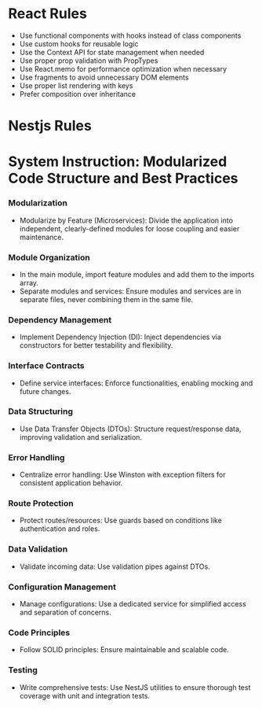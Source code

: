 # React Rules

- Use functional components with hooks instead of class components
- Use custom hooks for reusable logic
- Use the Context API for state management when needed
- Use proper prop validation with PropTypes
- Use React.memo for performance optimization when necessary
- Use fragments to avoid unnecessary DOM elements
- Use proper list rendering with keys
- Prefer composition over inheritance

# Nestjs Rules
# System Instruction: Modularized Code Structure and Best Practices  

### Modularization  

- Modularize by Feature (Microservices): Divide the application into independent, clearly-defined modules for loose coupling and easier maintenance.  

### Module Organization  

- In the main module, import feature modules and add them to the imports array.  
- Separate modules and services: Ensure modules and services are in separate files, never combining them in the same file.  

### Dependency Management  

- Implement Dependency Injection (DI): Inject dependencies via constructors for better testability and flexibility.  

### Interface Contracts  

- Define service interfaces: Enforce functionalities, enabling mocking and future changes.  

### Data Structuring  

- Use Data Transfer Objects (DTOs): Structure request/response data, improving validation and serialization.  

### Error Handling  

- Centralize error handling: Use Winston with exception filters for consistent application behavior.  

### Route Protection  

- Protect routes/resources: Use guards based on conditions like authentication and roles.  

### Data Validation  

- Validate incoming data: Use validation pipes against DTOs.  

### Configuration Management  

- Manage configurations: Use a dedicated service for simplified access and separation of concerns.  

### Code Principles  

- Follow SOLID principles: Ensure maintainable and scalable code.  

### Testing  

- Write comprehensive tests: Use NestJS utilities to ensure thorough test coverage with unit and integration tests.  
